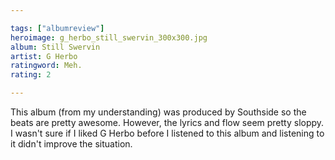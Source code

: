 ```yaml
---

tags: ["albumreview"]
heroimage: g_herbo_still_swervin_300x300.jpg
album: Still Swervin
artist: G Herbo
ratingword: Meh.
rating: 2

---
```


This album (from my understanding) was produced by Southside so the beats are pretty awesome. However, the lyrics and flow seem pretty sloppy. I wasn't sure if I liked G Herbo before I listened to this album and listening to it didn't improve the situation.
